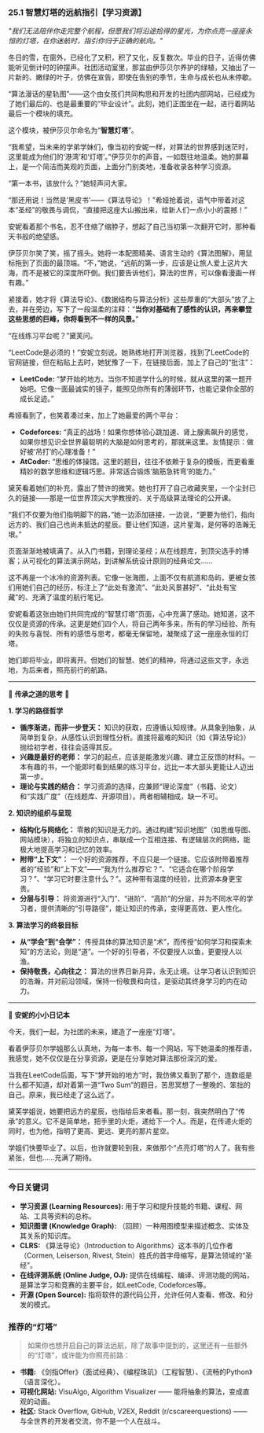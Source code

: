 ### **25.1 智慧灯塔的远航指引【学习资源】**

*"我们无法陪伴你走完整个航程，但愿我们将沿途拾得的星光，为你点亮一座座永恒的灯塔，在你迷航时，指引你归于正确的航向。"*

冬日的雪，在窗外，已经化了又积，积了又化，反复数次。毕业的日子，近得仿佛能听见倒计时的钟摆声。社团活动室里，那盆由伊莎贝尔养护的绿植，又抽出了一片新的、嫩绿的叶子，仿佛在宣告，即使在告别的季节，生命与成长也从未停歇。

“算法漫话的星轨图”——这个由女孩们共同构思和开发的社团内部网站，已经成为了她们最后的、也是最重要的“毕业设计”。此刻，她们正围坐在一起，进行着网站最后一个模块的填充。

这个模块，被伊莎贝尔命名为“**智慧灯塔**”。

“我希望，当未来的学弟学妹们，像当初的安妮一样，对算法的世界感到迷茫时，这里能成为他们的‘港湾’和‘灯塔’。”伊莎贝尔的声音，一如既往地温柔。她的屏幕上，是一个简洁而美观的页面，上面分门别类地，准备收录各种学习资源。

“第一本书，该放什么？”她轻声问大家。

“那还用说！当然是‘黑皮书’——《算法导论》！”希娅抢着说，语气中带着对这本“圣经”的敬畏与调侃，“直接把这座大山搬出来，给新人们一点小小的震撼！”

安妮看着那个书名，忍不住缩了缩脖子，想起了自己当初第一次翻开它时，那种看天书般的绝望感。

伊莎贝尔笑了笑，摇了摇头。她将一本配图精美、语言生动的《算法图解》，用鼠标拖到了页面的最顶端。“不，”她说，“远航的第一步，应该是让旅人爱上这片大海，而不是被它的深度所吓倒。我们要告诉他们，算法的世界，可以像看漫画一样有趣。”

紧接着，她才将《算法导论》、《数据结构与算法分析》这些厚重的“大部头”放了上去，并在旁边，写下了一段温柔的注释：“**当你对基础有了感性的认识，再来攀登这些思想的巨峰，你将看到不一样的风景。**”

“在线练习平台呢？”黛芙问。

“LeetCode是必须的！”安妮立刻说。她熟练地打开浏览器，找到了LeetCode的官网链接，但在粘贴上去时，她犹豫了一下，在链接后面，加上了自己的“批注”：

-   **LeetCode:** “梦开始的地方。当你不知道学什么的时候，就从这里的第一题开始吧。它像一面最诚实的镜子，能照见你所有的薄弱环节，也能记录你全部的成长足迹。”

希娅看到了，也笑着凑过来，加上了她最爱的两个平台：

-   **Codeforces:** “真正的战场！如果你想体验心跳加速、肾上腺素飙升的感觉，如果你想见识全世界最聪明的大脑是如何思考的，那就来这里。友情提示：做好被‘吊打’的心理准备！”
-   **AtCoder:** “思维的体操馆。这里的题目，往往不依赖于复杂的模板，而更看重精妙的数学思维和逻辑巧思。非常适合锻炼‘脑筋急转弯’的能力。”

黛芙看着她们的补充，露出了赞许的微笑。她也打开了自己收藏夹里，一个尘封已久的链接——那是一位世界顶尖大学教授的、关于高级算法理论的公开课。

“我们不仅要为他们指明脚下的路，”她一边添加链接，一边说，“更要为他们，指向远方的、我们自己也尚未抵达的星辰。要让他们知道，这片星海，是何等的浩瀚无垠。”

页面渐渐地被填满了。从入门书籍，到理论圣经；从在线题库，到顶尖选手的博客；从可视化的算法演示网站，到讲解系统设计原则的经典论文……

这不再是一个冰冷的资源列表。它像一张海图，上面不仅有航道和岛屿，更被女孩们用她们自己的经历，标注上了“此处有激流”、“此处风景甚好”、“此处有宝藏”的、充满了温度的航行笔记。

安妮看着这张由她们共同完成的“智慧灯塔”页面，心中充满了感动。她知道，这不仅仅是资源的传承。这更是她们四个人，将自己两年多来，所有的学习经验、所有的失败与喜悦、所有的感悟与思考，都毫无保留地，凝聚成了这一座座永恒的灯塔。

她们即将毕业，即将离开。但她们的智慧、她们的精神，将通过这些文字，永远地，为后来者，照亮前行的航路。

---

🌸 **传承之道的思考** 🌸

**1. 学习的路径哲学**
- **循序渐进，而非一步登天：** 知识的获取，应遵循认知规律。从具象到抽象，从简单到复杂，从感性认识到理性分析。直接将最难的知识（如《算法导论》）抛给初学者，往往会适得其反。
- **兴趣是最好的老师：** 学习的起点，应该是能激发兴趣、建立正反馈的材料。一本有趣的书，一个能即时看到结果的练习平台，远比一本大部头更能让人迈出第一步。
- **理论与实践的结合：** 学习资源的选择，应兼顾“理论深度”（书籍、论文）和“实践广度”（在线题库、开源项目）。两者相辅相成，缺一不可。

**2. 知识的组织与呈现**
- **结构化与网络化：** 零散的知识是无力的。通过构建“知识地图”（如思维导图、网站模块），将独立的知识点，串联成一个互相连接、有逻辑层次的网络，能极大地提高学习和记忆的效率。
- **附带“上下文”：** 一个好的资源推荐，不应只是一个链接。它应该附带着推荐者的“经验”和“上下文”——“我为什么推荐它？”、“它适合在哪个阶段学习？”、“学习它时要注意什么？”。这种带有温度的经验，比资源本身更宝贵。
- **分层与引导：** 将资源进行“入门”、“进阶”、“高阶”的分层，并为不同水平的学习者，提供清晰的“引导路径”，能让知识的传承，变得更高效、更人性化。

**3. 算法学习的终极目标**
- **从“学会”到“会学”：** 传授具体的算法知识是“术”，而传授“如何学习和探索未知”的方法论，则是“道”。一个好的引导者，不仅要授人以鱼，更要授人以渔。
- **保持敬畏，心向往之：** 算法的世界日新月异，永无止境。让学习者认识到知识的浩瀚，并对前沿领域，保持一份敬畏和向往，是驱动其终身学习的内在动力。

---

🎀 **安妮的小小日记本**

今天，我们一起，为社团的未来，建造了一座座“灯塔”。

看着伊莎贝尔学姐那么认真地，为每一本书、每一个网站，写下她温柔的推荐语，我感觉，她不仅仅是在分享资源，更是在分享她对算法那份深沉的爱。

当我在LeetCode后面，写下“梦开始的地方”时，我仿佛又看到了那个，连数组是什么都不知道，却对着第一道“Two Sum”的题目，苦思冥想了一整晚的、笨拙的自己。原来，我已经走了这么远了。

黛芙学姐说，她要把远方的星辰，也指给后来者看。那一刻，我突然明白了“传承”的意义。它不是简单地，把手里的火炬，递给下一个人。而是，在传递火炬的同时，也为他，指明了更高、更远、更亮的那片星空。

学姐们快要毕业了。以后，也许就要轮到我，来做那个“点亮灯塔”的人了。我有些紧张，但也……充满了期待。

---

### 今日关键词

- **学习资源 (Learning Resources):** 用于学习和提升技能的书籍、课程、网站、工具等资料的总称。
- **知识图谱 (Knowledge Graph):** （回顾）一种用图模型来描述概念、实体及其关系的知识库。
- **CLRS:** 《算法导论》（Introduction to Algorithms）这本书的几位作者（Cormen, Leiserson, Rivest, Stein）姓氏的首字母缩写，是算法领域的“圣经”。
- **在线评测系统 (Online Judge, OJ):** 提供在线编程、编译、评测功能的网站，是算法学习和竞赛的主要平台，如LeetCode, Codeforces等。
- **开源 (Open Source):** 指将软件的源代码公开，允许任何人查看、修改、和分发的模式。

### 推荐的“灯塔”

> 如果你也想开启自己的算法远航，除了故事中提到的，这里还有一些额外的“灯塔”，或许能为你照亮前路：

- **书籍:** 《剑指Offer》（面试经典）、《编程珠玑》（工程智慧）、《流畅的Python》（语言深化）。
- **可视化网站:** VisuAlgo, Algorithm Visualizer —— 能将抽象的算法，变成直观的动画。
- **社区:** Stack Overflow, GitHub, V2EX, Reddit (r/cscareerquestions) —— 与全世界的开发者交流，你不是一个人在战斗。
